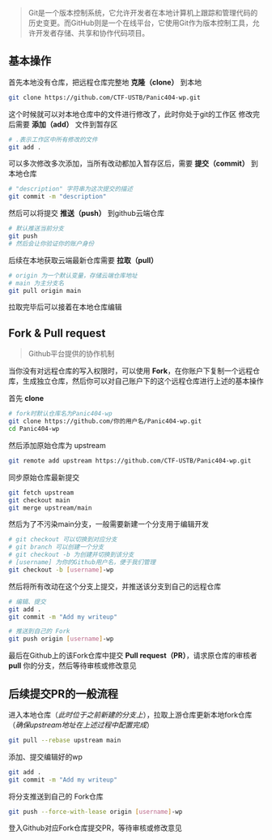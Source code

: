 >Git是一个版本控制系统，它允许开发者在本地计算机上跟踪和管理代码的历史变更。而GitHub则是一个在线平台，它使用Git作为版本控制工具，允许开发者存储、共享和协作代码项目。

## 基本操作
首先本地没有仓库，把远程仓库完整地 **克隆（clone）** 到本地
```sh
git clone https://github.com/CTF-USTB/Panic404-wp.git
```

这个时候就可以对本地仓库中的文件进行修改了，此时你处于git的工作区
修改完后需要 **添加（add）** 文件到暂存区
```sh
# .表示工作区中所有修改的文件
git add .
```

可以多次修改多次添加，当所有改动都加入暂存区后，需要 **提交（commit）** 到本地仓库
```sh
# "description" 字符串为这次提交的描述
git commit -m "description"
```

然后可以将提交 **推送（push）** 到github云端仓库
```sh
# 默认推送当前分支
git push
# 然后会让你验证你的账户身份
```

后续在本地获取云端最新仓库需要 **拉取（pull）**
```sh
# origin 为一个默认变量，存储云端仓库地址
# main 为主分支名
git pull origin main
```

拉取完毕后可以接着在本地仓库编辑
## Fork & Pull request
>Github平台提供的协作机制

当你没有对远程仓库的写入权限时，可以使用 **Fork**，在你账户下复制一个远程仓库，生成独立仓库，然后你可以对自己账户下的这个远程仓库进行上述的基本操作

首先 **clone**
```sh
# fork时默认仓库名为Panic404-wp
git clone https://github.com/你的用户名/Panic404-wp.git
cd Panic404-wp
```

然后添加原始仓库为 upstream
```sh
git remote add upstream https://github.com/CTF-USTB/Panic404-wp.git
```

同步原始仓库最新提交
```sh
git fetch upstream
git checkout main
git merge upstream/main
```

然后为了不污染main分支，一般需要新建一个分支用于编辑开发
```sh
# git checkout 可以切换到对应分支
# git branch 可以创建一个分支
# git checkout -b 为创建并切换到该分支
# [username] 为你的Github用户名，便于我们管理
git checkout -b [username]-wp
```

然后将所有改动在这个分支上提交，并推送该分支到自己的远程仓库
```sh
# 编辑、提交
git add .
git commit -m "Add my writeup"

# 推送到自己的 Fork
git push origin [username]-wp
```

最后在Github上的该Fork仓库中提交 **Pull request（PR）**，请求原仓库的审核者 **pull** 你的分支，然后等待审核或修改意见

## 后续提交PR的一般流程

进入本地仓库（*此时位于之前新建的分支上*），拉取上游仓库更新本地fork仓库（*确保upstream地址在上述过程中配置完成*）

```sh
git pull --rebase upstream main
```

添加、提交编辑好的wp

```sh
git add .
git commit -m "Add my writeup"
```

将分支推送到自己的 Fork仓库

```sh
git push --force-with-lease origin [username]-wp
```

登入Github对应Fork仓库提交PR，等待审核或修改意见

